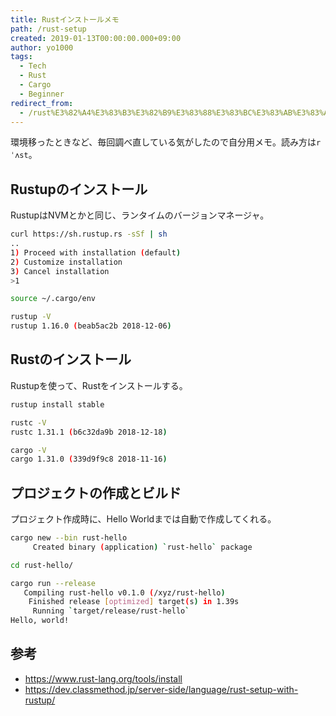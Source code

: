 ```yaml
---
title: Rustインストールメモ
path: /rust-setup
created: 2019-01-13T00:00:00.000+09:00
author: yo1000
tags:
  - Tech
  - Rust
  - Cargo
  - Beginner
redirect_from:
  - /rust%E3%82%A4%E3%83%B3%E3%82%B9%E3%83%88%E3%83%BC%E3%83%AB%E3%83%A1%E3%83%A2
---
```


環境移ったときなど、毎回調べ直している気がしたので自分用メモ。読み方は`rˈʌst`。


## Rustupのインストール
RustupはNVMとかと同じ、ランタイムのバージョンマネージャ。

```bash
curl https://sh.rustup.rs -sSf | sh
..
1) Proceed with installation (default)
2) Customize installation
3) Cancel installation
>1

source ~/.cargo/env

rustup -V
rustup 1.16.0 (beab5ac2b 2018-12-06)
```


## Rustのインストール
Rustupを使って、Rustをインストールする。

```bash
rustup install stable

rustc -V
rustc 1.31.1 (b6c32da9b 2018-12-18)

cargo -V
cargo 1.31.0 (339d9f9c8 2018-11-16)
```


## プロジェクトの作成とビルド
プロジェクト作成時に、Hello Worldまでは自動で作成してくれる。

```bash
cargo new --bin rust-hello
     Created binary (application) `rust-hello` package

cd rust-hello/

cargo run --release
   Compiling rust-hello v0.1.0 (/xyz/rust-hello)
    Finished release [optimized] target(s) in 1.39s
     Running `target/release/rust-hello`
Hello, world!
```


## 参考
- https://www.rust-lang.org/tools/install
- https://dev.classmethod.jp/server-side/language/rust-setup-with-rustup/
